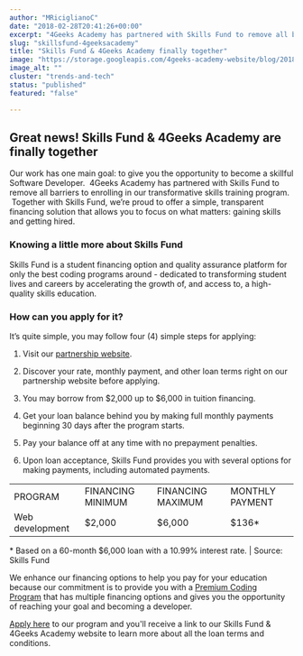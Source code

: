 ```yaml
---
author: "MRiciglianoC"
date: "2018-02-28T20:41:26+00:00"
excerpt: "4Geeks Academy has partnered with Skills Fund to remove all barriers to enrolling in our transformative skills training program."
slug: "skillsfund-4geeksacademy"
title: "Skills Fund & 4Geeks Academy finally together"
image: "https://storage.googleapis.com/4geeks-academy-website/blog/2018/02/Skill-Fund-04-1-1-768x433.jpg"
image_alt: ""
cluster: "trends-and-tech"
status: "published"
featured: "false"

---
```


## Great news! Skills Fund & 4Geeks Academy are finally together


Our work has one main goal: to give you the opportunity to become a skillful Software Developer.  4Geeks Academy has partnered with Skills Fund to remove all barriers to enrolling in our transformative skills training program.  Together with Skills Fund, we’re proud to offer a simple, transparent financing solution that allows you to focus on what matters: gaining skills and getting hired.


### Knowing a little more about Skills Fund


Skills Fund is a student financing option and quality assurance platform for only the best coding programs around - dedicated to transforming student lives and careers by accelerating the growth of, and access to, a high-quality skills education.


### How can you apply for it? 


It’s quite simple, you may follow four (4) simple steps for applying:



 	
  1. Visit our [partnership website](https://4geeksacademy.skills.fund/?__hstc=264107987.ba98fcfc01411f33634628fa71fad147.1512070570326.1519334692071.1519657253972.80&__hssc=264107987.2.1519657253972&__hsfp=972100392).

 	
  2. Discover your rate, monthly payment, and other loan terms right on our partnership website before applying.

 	
  3. You may borrow from $2,000 up to $6,000 in tuition financing.

 	
  4. Get your loan balance behind you by making full monthly payments beginning 30 days after the program starts.

 	
  5. Pay your balance off at any time with no prepayment penalties.

 	
  6. Upon loan acceptance, Skills Fund provides you with several options for making payments, including automated payments.


<table >
<tbody >
<tr >

<td >PROGRAM
</td>

<td >FINANCING MINIMUM
</td>

<td >FINANCING MAXIMUM
</td>

<td >MONTHLY PAYMENT
</td>
</tr>
<tr >

<td >Web development
</td>

<td >$2,000
</td>

<td >$6,000
</td>

<td >$136*
</td>
</tr>
</tbody>
</table>
* Based on a 60-month $6,000 loan with a 10.99% interest rate. | Source: Skills Fund

We enhance our financing options to help you pay for your education because our commitment is to provide you with a [Premium Coding Program](/wp-content/uploads/2017/09/4GEEKS-ACADEMY-FULL.pdf) that has multiple financing options and gives you the opportunity of reaching your goal and becoming a developer.

[Apply here](/us/apply) to our program and you'll receive a link to our Skills Fund & 4Geeks Academy website to learn more about all the loan terms and conditions.

